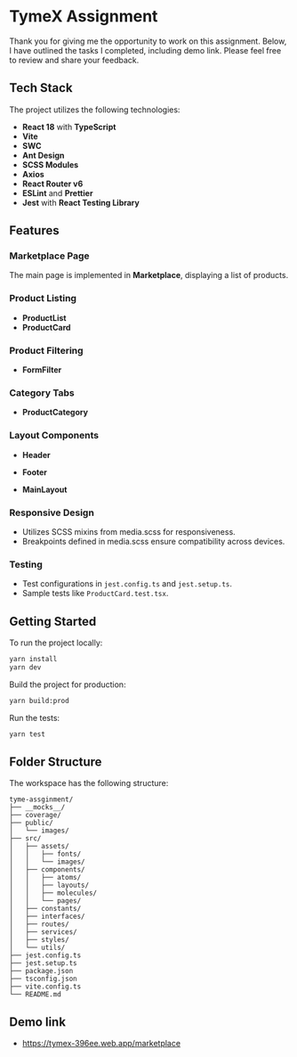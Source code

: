 # TymeX Assignment

Thank you for giving me the opportunity to work on this assignment. Below, I have outlined the tasks I completed, including demo link. Please feel free to review and share your feedback.

## Tech Stack

The project utilizes the following technologies:

- **React 18** with **TypeScript**
- **Vite**
- **SWC**
- **Ant Design**
- **SCSS Modules**
- **Axios**
- **React Router v6**
- **ESLint** and **Prettier**
- **Jest** with **React Testing Library**

## Features

### Marketplace Page

The main page is implemented in **Marketplace**, displaying a list of products.

### Product Listing

- **ProductList**
- **ProductCard**

### Product Filtering

- **FormFilter**

### Category Tabs

- **ProductCategory**

### Layout Components

- **Header**

- **Footer**

- **MainLayout**

### Responsive Design

- Utilizes SCSS mixins from media.scss for responsiveness.
- Breakpoints defined in media.scss ensure compatibility across devices.

### Testing

- Test configurations in `jest.config.ts` and `jest.setup.ts`.
- Sample tests like `ProductCard.test.tsx`.

## Getting Started

To run the project locally:

```sh
yarn install
yarn dev
```

Build the project for production:

```sh
yarn build:prod
```

Run the tests:

```sh
yarn test
```

## Folder Structure

The workspace has the following structure:

```
tyme-assginment/
├── __mocks__/
├── coverage/
├── public/
│   └── images/
├── src/
│   ├── assets/
│   │   ├── fonts/
│   │   └── images/
│   ├── components/
│   │   ├── atoms/
│   │   ├── layouts/
│   │   ├── molecules/
│   │   └── pages/
│   ├── constants/
│   ├── interfaces/
│   ├── routes/
│   ├── services/
│   ├── styles/
│   └── utils/
├── jest.config.ts
├── jest.setup.ts
├── package.json
├── tsconfig.json
├── vite.config.ts
└── README.md
```

## Demo link

- https://tymex-396ee.web.app/marketplace
